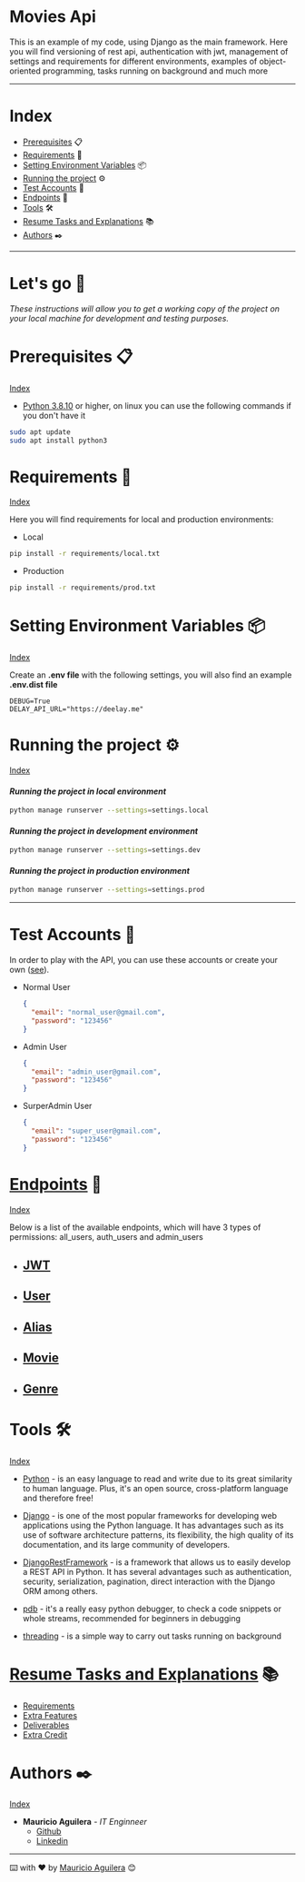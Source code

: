 Movies Api
==========

This is an example of my code, using Django as the main framework. Here you will find versioning of rest api, authentication with jwt, management of settings and requirements for different environments, examples of object-oriented programming, tasks running on background and much more

---

# Index

- [Prerequisites](#prerequisites-) 📋
- [Requirements](#requirements-) 🔧
- [Setting Environment Variables](#setting-environment-variables-) 📦
- [Running the project](#running-the-project-) ⚙️
- [Test Accounts](#test-accounts-) 👥
- [Endpoints](#endpointsextraendpointsmd-) 📩
- [Tools](#tools-) 🛠️
- [Resume Tasks and Explanations](#resume-tasks-and-explanationsextraresumemd-) 📚
- [Authors](#authors-️) ✒️

---

# Let's go 🚀

_These instructions will allow you to get a working copy of the project on your local machine for development and testing purposes._

# Prerequisites 📋

[Index](#index)

- [Python 3.8.10](https://rometools.github.io/rome/) or higher, on linux you can use the following commands if you don't have it

```bash
sudo apt update
sudo apt install python3
```

# Requirements 🔧

[Index](#index)

  Here you will find requirements for local and production environments:

- Local

```bash
pip install -r requirements/local.txt 
```

- Production

```bash
pip install -r requirements/prod.txt 
```

# Setting Environment Variables 📦

[Index](#index)

Create an **.env file** with the following settings, you will also find an example **.env.dist file**

```
DEBUG=True
DELAY_API_URL="https://deelay.me"
```

# Running the project ⚙️

[Index](#index)

#### _Running the project in local environment_

```bash
python manage runserver --settings=settings.local
```

#### _Running the project in development environment_

```bash
python manage runserver --settings=settings.dev
```

#### _Running the project in production environment_

```bash
python manage runserver --settings=settings.prod
```

---

# Test Accounts 👥

In order to play with the API, you can use these accounts or create your own ([see](extra/ENDPOINTS.md#create-user)).

- Normal User

  ```json
  {
    "email": "normal_user@gmail.com",
    "password": "123456"
  }
  ```

- Admin User

  ```json
  {
    "email": "admin_user@gmail.com",
    "password": "123456"
  }
  ```

- SurperAdmin User

  ```json
  {
    "email": "super_user@gmail.com",
    "password": "123456"
  }
  ```

# [Endpoints](extra/ENDPOINTS.md) 📩

[Index](#index)

Below is a list of the available endpoints, which will have 3 types of permissions: all_users, auth_users and admin_users

- ## [JWT](extra/ENDPOINTS.md#jwt)

- ## [User](extra/ENDPOINTS.md#user)

- ## [Alias](extra/ENDPOINTS.md#alias)

- ## [Movie](extra/ENDPOINTS.md#movie)

- ## [Genre](extra/ENDPOINTS.md#genre)

# Tools 🛠️

[Index](#index)

- [Python](https://www.python.org/) - is an easy language to read and write due to its great similarity to human language. Plus, it's an open source, cross-platform language and therefore free!

- [Django](https://www.djangoproject.com/) - is one of the most popular frameworks for developing web applications using the Python language. It has advantages such as its use of software architecture patterns, its flexibility, the high quality of its documentation, and its large community of developers.

- [DjangoRestFramework](https://www.django-rest-framework.org/) - is a framework that allows us to easily develop a REST API in Python. It has several advantages such as authentication, security, serialization, pagination, direct interaction with the Django ORM among others.

- [pdb](https://docs.python.org/3/library/pdb.html) - it's a really easy python debugger, to check a code snippets or whole streams, recommended for beginners in debugging
  
- [threading](https://docs.python.org/3/library/threading.html) - is a simple way to carry out tasks running on background

# [Resume Tasks and Explanations](extra/RESUME.md) 📚

- [Requirements](extra/RESUME.md#requirements)
- [Extra Features](extra/RESUME.md#extra-feature)
- [Deliverables](extra/RESUME.md#deliverables)
- [Extra Credit](extra/RESUME.md#extra-credit)

# Authors ✒️

[Index](#index)

- **Mauricio Aguilera** - _IT Enginneer_
  - [Github](https://github.com/maguilera0810)
  - [Linkedin](https://www.linkedin.com/in/maguilera-jaramillo/)

---
⌨️ with ❤️ by [Mauricio Aguilera](https://github.com/maguilera0810) 😊
